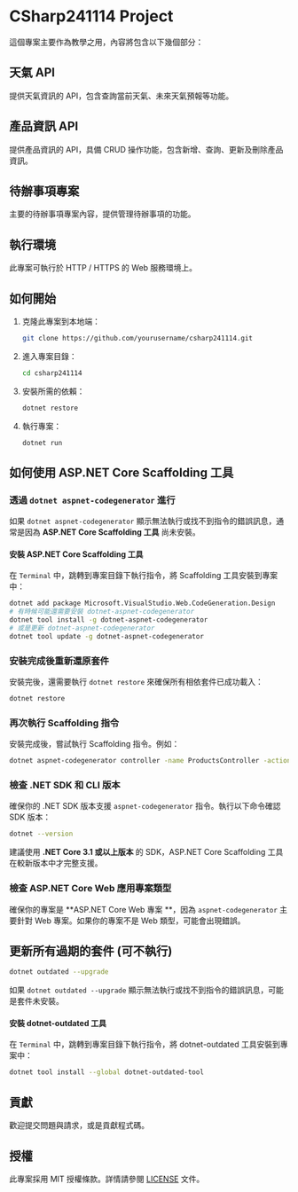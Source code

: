 # CSharp241114 Project

這個專案主要作為教學之用，內容將包含以下幾個部分：

## 天氣 API
提供天氣資訊的 API，包含查詢當前天氣、未來天氣預報等功能。

## 產品資訊 API
提供產品資訊的 API，具備 CRUD 操作功能，包含新增、查詢、更新及刪除產品資訊。

## 待辦事項專案
主要的待辦事項專案內容，提供管理待辦事項的功能。

## 執行環境
此專案可執行於 HTTP / HTTPS 的 Web 服務環境上。

## 如何開始
1. 克隆此專案到本地端：
    ```bash
    git clone https://github.com/yourusername/csharp241114.git
    ```
2. 進入專案目錄：
    ```bash
    cd csharp241114
    ```
3. 安裝所需的依賴：
    ```bash
    dotnet restore
    ```
4. 執行專案：
    ```bash
    dotnet run
    ```

## 如何使用 ASP.NET Core Scaffolding 工具

### 透過 `dotnet aspnet-codegenerator` 進行

如果 `dotnet aspnet-codegenerator` 顯示無法執行或找不到指令的錯誤訊息，通常是因為 **ASP.NET Core Scaffolding 工具** 尚未安裝。

#### **安裝 ASP.NET Core Scaffolding 工具**

在 `Terminal` 中，跳轉到專案目錄下執行指令，將 Scaffolding 工具安裝到專案中：

```bash
dotnet add package Microsoft.VisualStudio.Web.CodeGeneration.Design
# 有時候可能還需要安裝 dotnet-aspnet-codegenerator
dotnet tool install -g dotnet-aspnet-codegenerator
# 或是更新 dotnet-aspnet-codegenerator
dotnet tool update -g dotnet-aspnet-codegenerator
```

### **安裝完成後重新還原套件**

安裝完後，還需要執行 `dotnet restore` 來確保所有相依套件已成功載入：

```bash
dotnet restore
```

### **再次執行 Scaffolding 指令**

安裝完成後，嘗試執行 Scaffolding 指令。例如：

```bash
dotnet aspnet-codegenerator controller -name ProductsController -actions -outDir Controllers
```

### **檢查 .NET SDK 和 CLI 版本**

確保你的 .NET SDK 版本支援 `aspnet-codegenerator` 指令。執行以下命令確認 SDK 版本：

```bash
dotnet --version
```

建議使用 **.NET Core 3.1 或以上版本** 的 SDK，ASP.NET Core Scaffolding 工具在較新版本中才完整支援。

### **檢查 ASP.NET Core Web 應用專案類型**

確保你的專案是 **ASP.NET Core Web 專案 **，因為 `aspnet-codegenerator` 主要針對 Web 專案。如果你的專案不是 Web 類型，可能會出現錯誤。

## 更新所有過期的套件 (可不執行)

```bash
dotnet outdated --upgrade
```

如果 `dotnet outdated --upgrade` 顯示無法執行或找不到指令的錯誤訊息，可能是套件未安裝。

#### **安裝 dotnet-outdated 工具**

在 `Terminal` 中，跳轉到專案目錄下執行指令，將 dotnet-outdated 工具安裝到專案中：

```bash
dotnet tool install --global dotnet-outdated-tool
```

## 貢獻
歡迎提交問題與請求，或是貢獻程式碼。

## 授權
此專案採用 MIT 授權條款。詳情請參閱 [LICENSE](LICENSE) 文件。
